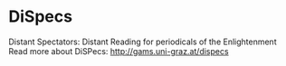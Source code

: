 # DiSpecs
Distant Spectators: Distant Reading for periodicals of the Enlightenment 
Read more about DiSPecs: http://gams.uni-graz.at/dispecs
